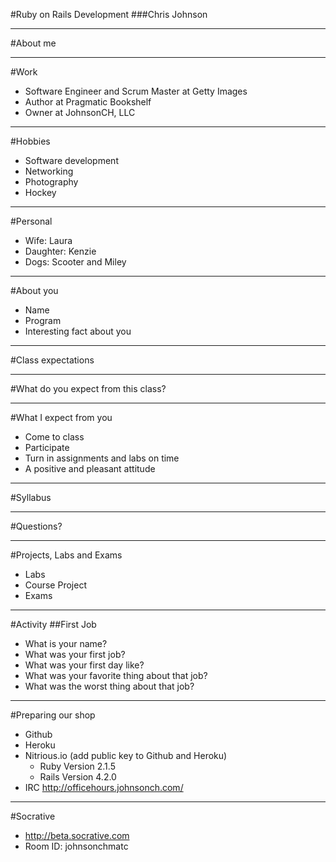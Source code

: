 #Ruby on Rails Development
###Chris Johnson

---
#About me

---
#Work
* Software Engineer and Scrum Master at Getty Images
* Author at Pragmatic Bookshelf
* Owner at JohnsonCH, LLC
	
---
#Hobbies
* Software development
* Networking
* Photography
* Hockey
	
---
#Personal
* Wife: Laura
* Daughter: Kenzie
* Dogs: Scooter and Miley

---
#About you
* Name
* Program
* Interesting fact about you

---
#Class expectations

---
#What do you expect from this class?

---
#What I expect from you
* Come to class
* Participate
* Turn in assignments and labs on time
* A positive and pleasant attitude

---
#Syllabus

---
#Questions?

---
#Projects, Labs and Exams
* Labs
* Course Project
* Exams 

---
#Activity
##First Job
* What is your name?
* What was your first job?
* What was your first day like?
* What was your favorite thing about that job?
* What was the worst thing about that job?

---

#Preparing our shop
* Github
* Heroku
* Nitrious.io (add public key to Github and Heroku)
  * Ruby Version 2.1.5
  * Rails Version 4.2.0
* IRC http://officehours.johnsonch.com/

---
#Socrative
* http://beta.socrative.com
* Room ID: johnsonchmatc

